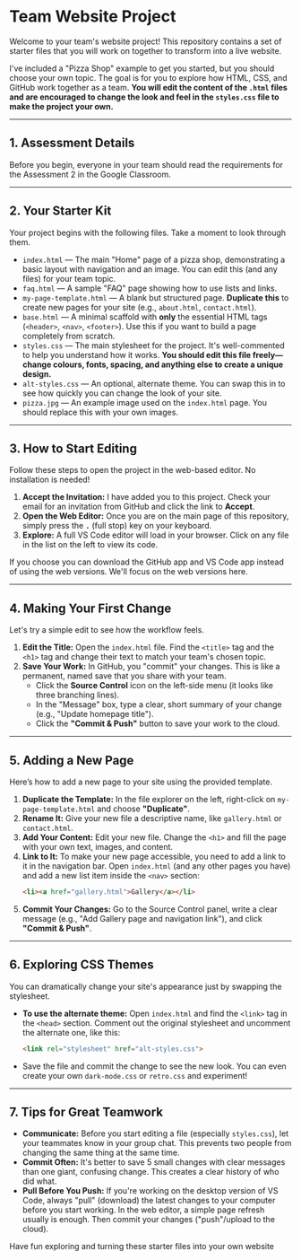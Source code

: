 # Team Website Project

Welcome to your team's website project! This repository contains a set of starter files that you will work on together to transform into a live website.

I've included a "Pizza Shop" example to get you started, but you should choose your own topic. The goal is for you to explore how HTML, CSS, and GitHub work together as a team. **You will edit the content of the `.html` files and are encouraged to change the look and feel in the `styles.css` file to make the project your own.**

---

## 1. Assessment Details

Before you begin, everyone in your team should read the requirements for the Assessment 2 in the Google Classroom.

---

## 2. Your Starter Kit

Your project begins with the following files. Take a moment to look through them.

* `index.html` — The main "Home" page of a pizza shop, demonstrating a basic layout with navigation and an image. You can edit this (and any files) for your team topic.
* `faq.html` — A sample "FAQ" page showing how to use lists and links.
* `my-page-template.html` — A blank but structured page. **Duplicate this** to create new pages for your site (e.g., `about.html`, `contact.html`).
* `base.html` — A minimal scaffold with **only** the essential HTML tags (`<header>`, `<nav>`, `<footer>`). Use this if you want to build a page completely from scratch.
* `styles.css` — The main stylesheet for the project. It's well-commented to help you understand how it works. **You should edit this file freely—change colours, fonts, spacing, and anything else to create a unique design.**
* `alt-styles.css` — An optional, alternate theme. You can swap this in to see how quickly you can change the look of your site.
* `pizza.jpg` — An example image used on the `index.html` page. You should replace this with your own images.

---

## 3. How to Start Editing

Follow these steps to open the project in the web-based editor. No installation is needed!

1.  **Accept the Invitation:** I have added you to this project. Check your email for an invitation from GitHub and click the link to **Accept**.
2.  **Open the Web Editor:** Once you are on the main page of this repository, simply press the **`.`** (full stop) key on your keyboard.
3.  **Explore:** A full VS Code editor will load in your browser. Click on any file in the list on the left to view its code.

If you choose you can download the GitHub app and VS Code app instead of using the web versions. We'll focus on the web versions here. 

---

## 4. Making Your First Change

Let's try a simple edit to see how the workflow feels.

1.  **Edit the Title:** Open the `index.html` file. Find the `<title>` tag and the `<h1>` tag and change their text to match your team's chosen topic.
2.  **Save Your Work:** In GitHub, you "commit" your changes. This is like a permanent, named save that you share with your team.
    * Click the **Source Control** icon on the left-side menu (it looks like three branching lines).
    * In the "Message" box, type a clear, short summary of your change (e.g., "Update homepage title").
    * Click the **"Commit & Push"** button to save your work to the cloud.

---

## 5. Adding a New Page

Here’s how to add a new page to your site using the provided template.

1.  **Duplicate the Template:** In the file explorer on the left, right-click on `my-page-template.html` and choose **"Duplicate"**.
2.  **Rename It:** Give your new file a descriptive name, like `gallery.html` or `contact.html`.
3.  **Add Your Content:** Edit your new file. Change the `<h1>` and fill the page with your own text, images, and content.
4.  **Link to It:** To make your new page accessible, you need to add a link to it in the navigation bar. Open `index.html` (and any other pages you have) and add a new list item inside the `<nav>` section:
    ```html
    <li><a href="gallery.html">Gallery</a></li>
    ```
5.  **Commit Your Changes:** Go to the Source Control panel, write a clear message (e.g., "Add Gallery page and navigation link"), and click **"Commit & Push"**.

---

## 6. Exploring CSS Themes

You can dramatically change your site's appearance just by swapping the stylesheet.

* **To use the alternate theme:** Open `index.html` and find the `<link>` tag in the `<head>` section. Comment out the original stylesheet and uncomment the alternate one, like this:
    ```html
    <link rel="stylesheet" href="alt-styles.css">
    ```
* Save the file and commit the change to see the new look. You can even create your own `dark-mode.css` or `retro.css` and experiment!

---

## 7. Tips for Great Teamwork

* **Communicate:** Before you start editing a file (especially `styles.css`), let your teammates know in your group chat. This prevents two people from changing the same thing at the same time.
* **Commit Often:** It's better to save 5 small changes with clear messages than one giant, confusing change. This creates a clear history of who did what.
* **Pull Before You Push:** If you're working on the desktop version of VS Code, always "pull" (download) the latest changes to your computer before you start working. In the web editor, a simple page refresh usually is enough. Then commit your changes ("push"/upload to the cloud). 

Have fun exploring and turning these starter files into your own website
```
